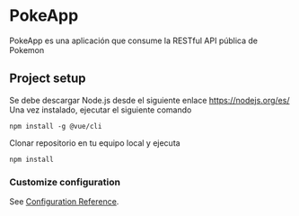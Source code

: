 # PokeApp

PokeApp es una aplicación que consume la RESTful API pública de Pokemon

## Project setup

Se debe descargar Node.js desde el siguiente enlace https://nodejs.org/es/
Una vez instalado, ejecutar el siguiente comando
```
npm install -g @vue/cli
```

Clonar repositorio en tu equipo local y ejecuta
```
npm install
```

### Customize configuration
See [Configuration Reference](https://cli.vuejs.org/config/).
